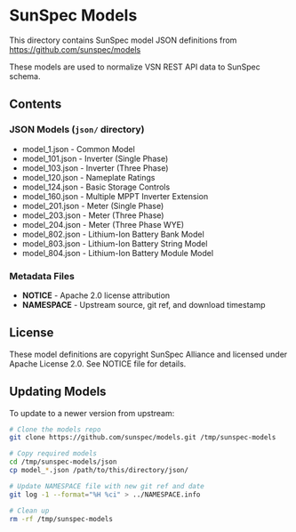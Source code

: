 # SunSpec Models

This directory contains SunSpec model JSON definitions from https://github.com/sunspec/models

These models are used to normalize VSN REST API data to SunSpec schema.

## Contents

### JSON Models (`json/` directory)
- model_1.json - Common Model
- model_101.json - Inverter (Single Phase)
- model_103.json - Inverter (Three Phase)
- model_120.json - Nameplate Ratings
- model_124.json - Basic Storage Controls
- model_160.json - Multiple MPPT Inverter Extension
- model_201.json - Meter (Single Phase)
- model_203.json - Meter (Three Phase)
- model_204.json - Meter (Three Phase WYE)
- model_802.json - Lithium-Ion Battery Bank Model
- model_803.json - Lithium-Ion Battery String Model
- model_804.json - Lithium-Ion Battery Module Model

### Metadata Files
- **NOTICE** - Apache 2.0 license attribution
- **NAMESPACE** - Upstream source, git ref, and download timestamp

## License

These model definitions are copyright SunSpec Alliance and licensed under Apache License 2.0.
See NOTICE file for details.

## Updating Models

To update to a newer version from upstream:

```bash
# Clone the models repo
git clone https://github.com/sunspec/models.git /tmp/sunspec-models

# Copy required models
cd /tmp/sunspec-models/json
cp model_*.json /path/to/this/directory/json/

# Update NAMESPACE file with new git ref and date
git log -1 --format="%H %ci" > ../NAMESPACE.info

# Clean up
rm -rf /tmp/sunspec-models
```
